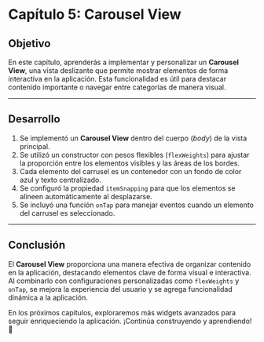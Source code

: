 # Capítulo 5: Carousel View

## Objetivo

En este capítulo, aprenderás a implementar y personalizar un **Carousel View**, una vista deslizante que permite mostrar elementos de forma interactiva en la aplicación. Esta funcionalidad es útil para destacar contenido importante o navegar entre categorías de manera visual.

---

## Desarrollo

1. Se implementó un **Carousel View** dentro del cuerpo (*body*) de la vista principal.
2. Se utilizó un constructor con pesos flexibles (`flexWeights`) para ajustar la proporción entre los elementos visibles y las áreas de los bordes.
3. Cada elemento del carrusel es un contenedor con un fondo de color azul y texto centralizado.
4. Se configuró la propiedad `itemSnapping` para que los elementos se alineen automáticamente al desplazarse.
5. Se incluyó una función `onTap` para manejar eventos cuando un elemento del carrusel es seleccionado.

---

## Conclusión

El **Carousel View** proporciona una manera efectiva de organizar contenido en la aplicación, destacando elementos clave de forma visual e interactiva. Al combinarlo con configuraciones personalizadas como `flexWeights` y `onTap`, se mejora la experiencia del usuario y se agrega funcionalidad dinámica a la aplicación.

En los próximos capítulos, exploraremos más widgets avanzados para seguir enriqueciendo la aplicación. ¡Continúa construyendo y aprendiendo! 🚀
